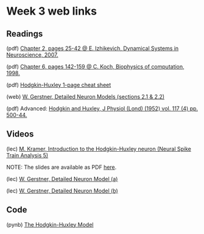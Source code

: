 # Week 3 web links


## Readings

(pdf)	[Chapter 2, pages 25-42 @ E. Izhikevich, Dynamical Systems in Neuroscience, 2007.](https://github.com/Mark-Kramer/BU-MA665-MA666/blob/master/Week-3%20Hodgkin-Huxley/Reading/Izhikevich%20Chapter%202.pdf)

(pdf)	[Chapter 6, pages 142-159 @ C. Koch, Biophysics of computation, 1998.](https://github.com/Mark-Kramer/BU-MA665-MA666/blob/master/Week-3%20Hodgkin-Huxley/Reading/Koch%20Chapter%206.pdf)

(pdf)	[Hodgkin-Huxley 1-page cheat sheet](https://github.com/Mark-Kramer/BU-MA665-MA666/blob/master/Week-3%20Hodgkin-Huxley/Reading/Hodgkin-Huxley%20Cheat%20Sheet.pdf)

(web)	[W. Gerstner, Detailed Neuron Models (sections 2.1 & 2.2)](http://lcn.epfl.ch/~gerstner/SPNM/node12.html)

(pdf)	Advanced: [Hodgkin and Huxley, J Physiol (Lond) (1952) vol. 117 (4) pp. 500-44.](https://github.com/Mark-Kramer/BU-MA665-MA666/blob/master/Week-3%20Hodgkin-Huxley/Reading/Hodgking%20and%20Huxley%20J%20Physiol%201952.pdf)

## Videos

(lec) <a href="https://www.samsi.info/news-and-media/27-jul-drs-m-kramer-and-u-eden-samsi/">M. Kramer, Introduction to the Hodgkin-Huxley neuron (Neural Spike Train Analysis 5)</a>

  NOTE: The slides are available as PDF [here](https://github.com/Mark-Kramer/BU-MA665-MA666/blob/master/Week-3%20Hodgkin-Huxley/Reading/Kramer_Slides_SAMSI_Lecture_2.pdf).

(lec) <a href="http://klewel.com/conferences/epfl-neural-networks/index.php?talkID=4">W. Gerstner, Detailed Neuron Model (a)</a>

(lec) <a href="http://klewel.com/conferences/epfl-neural-networks/index.php?talkID=5">W. Gerstner, Detailed Neuron Model (b)</a>

## Code

(pynb)  [The Hodgkin-Huxley Model](https://github.com/Mark-Kramer/Case-Studies-Python/tree/master/beta%20versions/Hodgkin%20Huxley%20Model)
